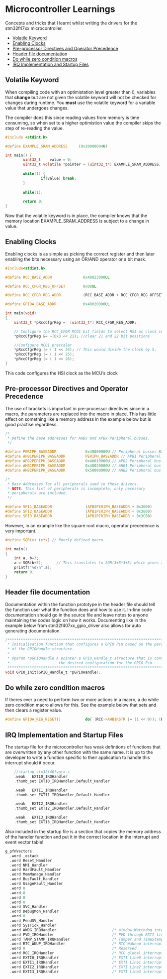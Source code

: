 # Microcontroller Learnings

Concepts and tricks that I learnt whilst writing the drivers for the stm32f47xx microcontroller.

- [Volatile Keyword](#volatile-keyword)
- [Enabling Clocks](#enabling-clocks)
- [Pre-processor Directives and Operator Precedence](#pre-processor-directives-and-operator-precedence)
- [Header file documentation](#header-file-documentation)
- [Do while zero condition macros](#do-while-zero-condition-macros)
- [IRQ Implementation and Startup Files](#irq-implementation-and-startup-files)

## Volatile Keyword

When compiling code with an optimistation level greater than 0, variables that **change** but are not given the volatile keyword will not be checked for changes during runtime. You **must** use the volatile keyword for a variable value that undergoes changes.

The compiler does this since reading values from memory is time consuming, so when set to a higher optimistion value the compiler skips the step of re-reading the value.

```c
#include <stdint.h>

#define EXAMPLE_SRAM_ADDRESS     (0x20000004U)

int main() {
		uint32_t    value = 0;
		uint32_t volatile *pointer = (uint32_t*) EXAMPLE_SRAM_ADDRESS;
		
		while(1) {
				if(value) break;
		}
		
		while(1);
		
		return 0;
}
```

Now that the volatile keyword is in place, the compiler knows that the memory location EXAMPLE_SRAM_ADDRESS is subject to a change in value.

## Enabling Clocks

Enabling clocks is as simple as picking the correct register and then later enabling the bits necessary using an OR/AND operator or a bit mask.

```c
#include<stdint.h>

#define RCC_BASE_ADDR              0x40023800UL

#define RCC_CFGR_REG_OFFSET        0x08UL

#define RCC_CFGR_REG_ADDR          (RCC_BASE_ADDR + RCC_CFGR_REG_OFFSET )

#define GPIOA_BASE_ADDR            0x40020000UL

int main(void)
{
	uint32_t *pRccCfgrReg =  (uint32_t*) RCC_CFGR_REG_ADDR;

	// Configure the RCC_CFGR MCO1 bit fields to select HSI as clock source
	*pRccCfgrReg &= ~(0x3 << 21); //clear 21 and 22 bit positions

	//Configure MCO1 prescaler
	*pRccCfgrReg |= ( 1 << 24); // This would divide the clock by 5.
	*pRccCfgrReg |= ( 1 << 25);
	*pRccCfgrReg |= ( 1 << 26);
}
```

This code configures the HSI clock as the MCU’s clock

## Pre-processor Directives and Operator Precedence

The use of brackets is important in pre-processor directives since in a macro, the parameters are replaced into the macro in place. This has little effect on something like a memory address in the example below but is good practise regardless.

```c
/*
 * Define the base addresses for AHBx and APBx Peripheral busses.
 */

#define PERIPH_BASEADDR				0x40000000U // Peripheral busses Base Address.
#define APB1PERIPH_BASEADDR			PERIPH_BASEADDR // APB1 Peripheral bus Base Address.
#define APB2PERIPH_BASEADDR			0x40010000U // APB2 Peripheral bus Base Address.
#define AHB1PERIPH_BASEADDR			0x40020000U // AHB1 Peripheral bus Base Address.
#define AHB2PERIPH_BASEADDR			0x50000000U // AHB2 Peripheral bus Base Address.

/*
 * Base Addresses for all peripherals used in these drivers.
 * NOTE: This list of peripherals is incomplete, only necessary
 * peripherals are included.
 */

#define SPI1_BASEADDR				(APB2PERIPH_BASEADDR + 0x3000)
#define SPI2_BASEADDR				(APB1PERIPH_BASEADDR + 0x3800)
#define SPI3_BASEADDR				(APB1PERIPH_BASEADDR + 0x3C00)
```

However, in an example like the square root macro, operator precedence is very important.

```c
#define SQR(x) (x*x) // Poorly defined macro..

int main()
{
    int a, b=3;
    a = SQR(b+5);      // This translates to SQR(3+5*3+5) which gives 23, not the expected 64.
    printf("%d\n",a);
    return 0;
}
```

## Header file documentation

Documentation within the function prototype in the header file should tell the function user what the function does and how to use it. In-line code documentation should go in the source file and leave notes to anyone maintaining the codes logic on how it works. Documenting like in the example below from stm32f407xx_gpio_driver also allows for auto generating documentation.

```c
/******************************************************************************
 * Initialisation function that configures a GPIO Pin based on the parameters
 * of the GPIOHandle structure.
 *
 * @param *pGPIOHandle A pointer a GPIO_Handle_t structure that is contains
 * 						the desired configuration for the GPIO Pin.
 ******************************************************************************/
void GPIO_Init(GPIO_Handle_t *pGPIOHandle);
```

## Do while zero condition macros

If theres ever a need to perform two or more actions in a macro, a do while zero condition macro allows for this. See the example below that sets and then clears a register value.

```c
#define GPIOA_REG_RESET()			do{ (RCC->AHB1RSTR |= (1 << 0)); (RCC->AHB1RSTR &= ~(1 << 0)); }while(0) // Set then reset.
```

## IRQ Implementation and Startup Files

The startup file for the microcontroller has weak defintions of functions that are overwritten by any other function with the same name. It is up to the developer to write a function specific to their application to handle this interrupt should it occur.

```c
	//startup_stm32f407vgtx.s
	.weak	EXTI0_IRQHandler
	.thumb_set EXTI0_IRQHandler,Default_Handler

	.weak	EXTI1_IRQHandler
	.thumb_set EXTI1_IRQHandler,Default_Handler

	.weak	EXTI2_IRQHandler
	.thumb_set EXTI2_IRQHandler,Default_Handler

	.weak	EXTI3_IRQHandler
	.thumb_set EXTI3_IRQHandler,Default_Handler
```

Also included in the startup file is a section that copies the memory address of the handler function and put it in the correct location in the interrupt and event vector table!

```c
g_pfnVectors:
  .word _estack
  .word Reset_Handler
  .word NMI_Handler
  .word HardFault_Handler
  .word	MemManage_Handler
  .word	BusFault_Handler
  .word	UsageFault_Handler
  .word	0
  .word	0
  .word	0
  .word	0
  .word	SVC_Handler
  .word	DebugMon_Handler
  .word	0
  .word	PendSV_Handler
  .word	SysTick_Handler
  .word	WWDG_IRQHandler              			/* Window Watchdog interrupt                                          */
  .word	PVD_IRQHandler               			/* PVD through EXTI line detection interrupt                          */
  .word	TAMP_STAMP_IRQHandler        			/* Tamper and TimeStamp interrupts through the EXTI line              */
  .word	RTC_WKUP_IRQHandler          			/* RTC Wakeup interrupt through the EXTI line                         */
  .word	0                            			/* Reserved                                                           */
  .word	RCC_IRQHandler               			/* RCC global interrupt                                               */
  .word	EXTI0_IRQHandler             			/* EXTI Line0 interrupt                                               */
  .word	EXTI1_IRQHandler             			/* EXTI Line1 interrupt                                               */
  .word	EXTI2_IRQHandler             			/* EXTI Line2 interrupt                                               */
  .word	EXTI3_IRQHandler             			/* EXTI Line3 interrupt                                               */
```

